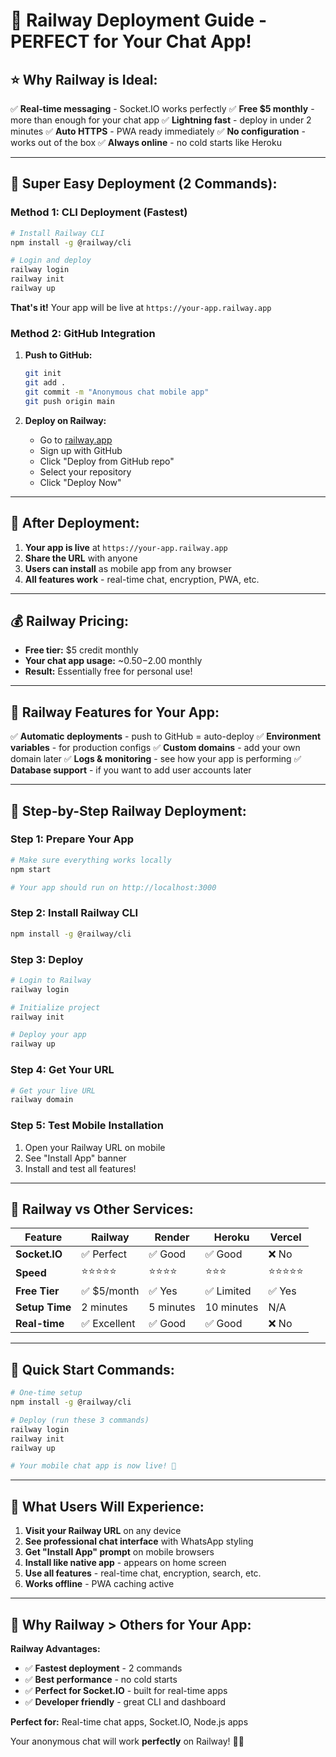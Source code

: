 # 🚀 Railway Deployment Guide - PERFECT for Your Chat App!

## ⭐ **Why Railway is Ideal:**

✅ **Real-time messaging** - Socket.IO works perfectly
✅ **Free $5 monthly** - more than enough for your chat app
✅ **Lightning fast** - deploy in under 2 minutes
✅ **Auto HTTPS** - PWA ready immediately
✅ **No configuration** - works out of the box
✅ **Always online** - no cold starts like Heroku

---

## 🚀 **Super Easy Deployment (2 Commands):**

### **Method 1: CLI Deployment (Fastest)**

```bash
# Install Railway CLI
npm install -g @railway/cli

# Login and deploy
railway login
railway init
railway up
```

**That's it!** Your app will be live at `https://your-app.railway.app`

### **Method 2: GitHub Integration**

1. **Push to GitHub:**
   ```bash
   git init
   git add .
   git commit -m "Anonymous chat mobile app"
   git push origin main
   ```

2. **Deploy on Railway:**
   - Go to [railway.app](https://railway.app)
   - Sign up with GitHub
   - Click "Deploy from GitHub repo"
   - Select your repository
   - Click "Deploy Now"

---

## 📱 **After Deployment:**

1. **Your app is live** at `https://your-app.railway.app`
2. **Share the URL** with anyone
3. **Users can install** as mobile app from any browser
4. **All features work** - real-time chat, encryption, PWA, etc.

---

## 💰 **Railway Pricing:**

- **Free tier:** $5 credit monthly
- **Your chat app usage:** ~$0.50-$2.00 monthly
- **Result:** Essentially free for personal use!

---

## 🔧 **Railway Features for Your App:**

✅ **Automatic deployments** - push to GitHub = auto-deploy
✅ **Environment variables** - for production configs
✅ **Custom domains** - add your own domain later
✅ **Logs & monitoring** - see how your app is performing
✅ **Database support** - if you want to add user accounts later

---

## 🎯 **Step-by-Step Railway Deployment:**

### **Step 1: Prepare Your App**
```bash
# Make sure everything works locally
npm start

# Your app should run on http://localhost:3000
```

### **Step 2: Install Railway CLI**
```bash
npm install -g @railway/cli
```

### **Step 3: Deploy**
```bash
# Login to Railway
railway login

# Initialize project
railway init

# Deploy your app
railway up
```

### **Step 4: Get Your URL**
```bash
# Get your live URL
railway domain
```

### **Step 5: Test Mobile Installation**
1. Open your Railway URL on mobile
2. See "Install App" banner
3. Install and test all features!

---

## 🌟 **Railway vs Other Services:**

| Feature | Railway | Render | Heroku | Vercel |
|---------|---------|--------|--------|--------|
| **Socket.IO** | ✅ Perfect | ✅ Good | ✅ Good | ❌ No |
| **Speed** | ⭐⭐⭐⭐⭐ | ⭐⭐⭐⭐ | ⭐⭐⭐ | ⭐⭐⭐⭐⭐ |
| **Free Tier** | ✅ $5/month | ✅ Yes | ✅ Limited | ✅ Yes |
| **Setup Time** | 2 minutes | 5 minutes | 10 minutes | N/A |
| **Real-time** | ✅ Excellent | ✅ Good | ✅ Good | ❌ No |

---

## 🚀 **Quick Start Commands:**

```bash
# One-time setup
npm install -g @railway/cli

# Deploy (run these 3 commands)
railway login
railway init
railway up

# Your mobile chat app is now live! 🎉
```

---

## 📱 **What Users Will Experience:**

1. **Visit your Railway URL** on any device
2. **See professional chat interface** with WhatsApp styling
3. **Get "Install App" prompt** on mobile browsers
4. **Install like native app** - appears on home screen
5. **Use all features** - real-time chat, encryption, search, etc.
6. **Works offline** - PWA caching active

---

## 🎯 **Why Railway > Others for Your App:**

**Railway Advantages:**
- ✅ **Fastest deployment** - 2 commands
- ✅ **Best performance** - no cold starts
- ✅ **Perfect for Socket.IO** - built for real-time apps
- ✅ **Developer friendly** - great CLI and dashboard

**Perfect for:** Real-time chat apps, Socket.IO, Node.js apps

Your anonymous chat will work **perfectly** on Railway! 🚀📱